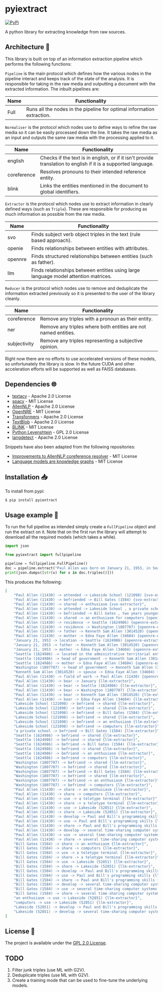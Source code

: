 # pyiextract

<a href="https://pypi.org/project/pyiextract/">
    <img alt="PyPi" src="https://img.shields.io/pypi/v/pyiextract">
</a>

A python library for extracting knowledge from raw sources.

## Architecture :triangular_ruler:

This library is built on top of an information extraction pipeline which performs the following functions:

`Pipeline` is the main protocol which defines how the various nodes in the pipeline interact and keeps track of the state of the analysis. It is responsible for taking in the raw media and outputting a document with the extracted information. The inbuilt pipelines are:

|Name|Functionality                                                         |
|----|----------------------------------------------------------------------|
|Full|Runs all the nodes in the pipeline for optimal information extraction.|

`Normaliser` is the protocol which nodes use to define ways to refine the raw media so it can be easily processed down the line. It takes the raw media as an input and outputs the same raw media with the processing applied to it.

|Name       |Functionality                                                                                                 |
|-----------|--------------------------------------------------------------------------------------------------------------|
|english    |Checks if the text is in english, or if it isn't provide translation to english if it is a supported language.|
|coreference|Resolves pronouns to their intended reference entity.                                                         |
|blink      |Links the entities mentioned in the document to global identifiers.                                           |

`Extractor` is the protocol which nodes use to extract information in clearly defined ways (such as `Triple`). These are responsible for producing as much information as possible from the raw media.

|Name   |Functionality                                                                      |
|-------|-----------------------------------------------------------------------------------|
|svo    |Finds subject verb object triples in the text (rule based approach).               |
|openie |Finds relationships between entities with attributes.                              |
|opennre|Finds structured relationships between entities (such as father).                  |
|llm    |Finds relationships between entities using large language model attention matrices.|

`Reducer` is the protocol which nodes use to remove and deduplicate the information extracted previously so it is presented to the user of the library cleanly.

|Name        |Functionality                                                 |
|------------|--------------------------------------------------------------|
|coreference |Remove any triples with a pronoun as their entity.            |
|ner         |Remove any triples where both entities are not named entities.|
|subjectivity|Remove any triples representing a subjective opinion.         |

Right now there are no efforts to use accelerated versions of these models, so unfortunately the library is slow. In the future CUDA and other acceleration efforts will be supported as well as FAISS databases.

## Dependencies :globe_with_meridians:

* [textacy](https://github.com/chartbeat-labs/textacy) - Apache 2.0 License
* [spacy](https://spacy.io/) - MIT License
* [AllenNLP](https://allenai.org/allennlp) - Apache 2.0 License
* [OpenNRE](https://github.com/thunlp/OpenNRE) - MIT License
* [Transformers](https://github.com/huggingface/transformers) - Apache 2.0 License
* [TextBlob](https://github.com/chartbeat-labs/textacy) - Apache 2.0 License
* [BLINK](https://github.com/facebookresearch/BLINK) - MIT License
* [Python Levenshtein](https://github.com/ztane/python-Levenshtein) - GPL 2.0 License
* [langdetect](https://pypi.org/project/langdetect/) - Apache 2.0 License

Snippets have also been adapted from the following repositories:

* [Improvements to AllenNLP coreference resolver](https://github.com/Laxminarayen/coreference-resolution-allenNLP/blob/main/improvements_to_allennlp_cr.ipynb) - MIT License
* [Language models are knowledge graphs](https://github.com/theblackcat102/language-models-are-knowledge-graphs-pytorch/blob/main/process.py) - MIT License

## Installation :inbox_tray:

To install from pypi:

```shell
$ pip install pyiextract
```

## Usage example :eyes:

To run the full pipeline as intended simply create a `FullPipeline` object and run the extract on it. Note that on the first run the library will attempt to download all the required models (which takes a while).

```python
import json

from pyiextract import fullpipeline

pipeline = fullpipeline.FullPipeline()
doc = pipeline.extract("Paul Allen was born on January 21, 1953, in Seattle, Washington, to Kenneth Sam Allen and Edna Faye Allen. Allen attended Lakeside School, a private school in Seattle, where he befriended Bill Gates, two years younger, with whom he shared an enthusiasm for computers. Paul and Bill used a teletype terminal at their high school, Lakeside, to develop their programming skills on several time-sharing computer systems.")
print(json.dumps([str(x) for x in doc.triples()]))
```

This produces the following:
```json
[
    "Paul Allen (11430) -> attended -> Lakeside School (121098) {svo-extractor}",
    "Paul Allen (11430) -> befriended -> Bill Gates (1584) {svo-extractor}",
    "Paul Allen (11430) -> shared -> enthusiasm {svo-extractor}",
    "Paul Allen (11430) -> attended -> Lakeside School , a private school in Seattle , Washington , where Paul Allen befriended Bill Gates , two years younger , with whom Paul Allen shared an enthusiasm for computers {openie-extractor}",
    "Paul Allen (11430) -> befriended -> Bill Gates , two years younger , with whom Paul Allen shared an enthusiasm for computers at where {openie-extractor}",
    "Paul Allen (11430) -> shared -> an enthusiasm for computers {openie-extractor}",
    "Paul Allen (11430) -> residence -> Seattle (1624986) {opennre-extractor}",
    "Paul Allen (11430) -> residence -> Washington (1807707) {opennre-extractor}",
    "Paul Allen (11430) -> father -> Kenneth Sam Allen (3014520) {opennre-extractor}",
    "Paul Allen (11430) -> mother -> Edna Faye Allen (34604) {opennre-extractor}",
    "January 21, 1953 -> location -> Seattle (1624986) {opennre-extractor}",
    "January 21, 1953 -> father -> Kenneth Sam Allen (3014520) {opennre-extractor}",
    "January 21, 1953 -> mother -> Edna Faye Allen (34604) {opennre-extractor}",
    "Seattle (1624986) -> located in the administrative territorial entity -> Washington (1807707) {opennre-extractor}",
    "Seattle (1624986) -> head of government -> Kenneth Sam Allen (3014520) {opennre-extractor}",
    "Seattle (1624986) -> mother -> Edna Faye Allen (34604) {opennre-extractor}",
    "Washington (1807707) -> head of government -> Kenneth Sam Allen (3014520) {opennre-extractor}",
    "Kenneth Sam Allen (3014520) -> spouse -> Edna Faye Allen (34604) {opennre-extractor}",
    "Paul Allen (11430) -> field of work -> Paul Allen (11430) {opennre-extractor}",
    "Paul Allen (11430) -> bear -> January {llm-extractor}",
    "Paul Allen (11430) -> bear -> Seattle (1624986) {llm-extractor}",
    "Paul Allen (11430) -> bear -> Washington (1807707) {llm-extractor}",
    "Paul Allen (11430) -> bear -> Kenneth Sam Allen (3014520) {llm-extractor}",
    "Paul Allen (11430) -> bear -> Edna Faye Allen (34604) {llm-extractor}",
    "Lakeside School (121098) -> befriend -> shared {llm-extractor}",
    "Lakeside School (121098) -> befriend -> shared {llm-extractor}",
    "Lakeside School (121098) -> befriend -> Bill Gates (1584) {llm-extractor}",
    "Lakeside School (121098) -> befriend -> shared {llm-extractor}",
    "Lakeside School (121098) -> befriend -> an enthusiasm {llm-extractor}",
    "Lakeside School (121098) -> befriend -> computers {llm-extractor}",
    "a private school -> befriend -> Bill Gates (1584) {llm-extractor}",
    "Seattle (1624986) -> befriend -> shared {llm-extractor}",
    "Seattle (1624986) -> befriend -> shared {llm-extractor}",
    "Seattle (1624986) -> befriend -> Bill Gates (1584) {llm-extractor}",
    "Seattle (1624986) -> befriend -> shared {llm-extractor}",
    "Seattle (1624986) -> befriend -> an enthusiasm {llm-extractor}",
    "Seattle (1624986) -> befriend -> computers {llm-extractor}",
    "Washington (1807707) -> befriend -> shared {llm-extractor}",
    "Washington (1807707) -> befriend -> shared {llm-extractor}",
    "Washington (1807707) -> befriend -> Bill Gates (1584) {llm-extractor}",
    "Washington (1807707) -> befriend -> shared {llm-extractor}",
    "Washington (1807707) -> befriend -> an enthusiasm {llm-extractor}",
    "Washington (1807707) -> befriend -> computers {llm-extractor}",
    "Paul Allen (11430) -> share -> an enthusiasm {llm-extractor}",
    "Paul Allen (11430) -> share -> computers {llm-extractor}",
    "Paul Allen (11430) -> use -> a teletype terminal {llm-extractor}",
    "Paul Allen (11430) -> share -> a teletype terminal {llm-extractor}",
    "Paul Allen (11430) -> use -> Lakeside (52851) {llm-extractor}",
    "Paul Allen (11430) -> share -> Lakeside (52851) {llm-extractor}",
    "Paul Allen (11430) -> develop -> Paul and Bill's programming skills {llm-extractor}",
    "Paul Allen (11430) -> use -> Paul and Bill's programming skills {llm-extractor}",
    "Paul Allen (11430) -> share -> Paul and Bill's programming skills {llm-extractor}",
    "Paul Allen (11430) -> develop -> several time-sharing computer systems {llm-extractor}",
    "Paul Allen (11430) -> use -> several time-sharing computer systems {llm-extractor}",
    "Paul Allen (11430) -> share -> several time-sharing computer systems {llm-extractor}",
    "Bill Gates (1584) -> share -> an enthusiasm {llm-extractor}",
    "Bill Gates (1584) -> share -> computers {llm-extractor}",
    "Bill Gates (1584) -> use -> a teletype terminal {llm-extractor}",
    "Bill Gates (1584) -> share -> a teletype terminal {llm-extractor}",
    "Bill Gates (1584) -> use -> Lakeside (52851) {llm-extractor}",
    "Bill Gates (1584) -> share -> Lakeside (52851) {llm-extractor}",
    "Bill Gates (1584) -> develop -> Paul and Bill's programming skills {llm-extractor}",
    "Bill Gates (1584) -> use -> Paul and Bill's programming skills {llm-extractor}",
    "Bill Gates (1584) -> share -> Paul and Bill's programming skills {llm-extractor}",
    "Bill Gates (1584) -> develop -> several time-sharing computer systems {llm-extractor}",
    "Bill Gates (1584) -> use -> several time-sharing computer systems {llm-extractor}",
    "Bill Gates (1584) -> share -> several time-sharing computer systems {llm-extractor}",
    "an enthusiasm -> use -> Lakeside (52851) {llm-extractor}",
    "computers -> use -> Lakeside (52851) {llm-extractor}",
    "Lakeside (52851) -> develop -> Paul and Bill's programming skills {llm-extractor}",
    "Lakeside (52851) -> develop -> several time-sharing computer systems {llm-extractor}"
]
```

## License :memo:

The project is available under the [GPL 2.0 License](LICENSE).

## TODO

1. Filter junk triples (use ML with G2V).
2. Deduplicate triples (use ML with G2V).
3. Create a training mode that can be used to fine-tune the underlying models.
